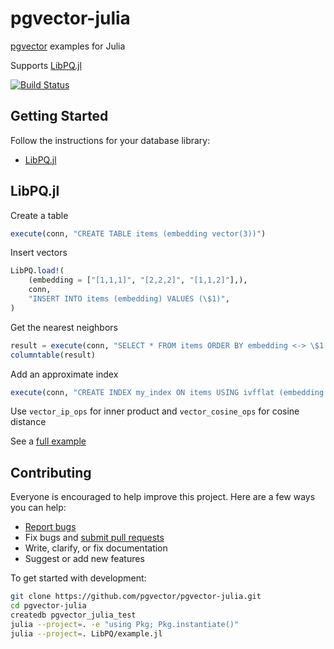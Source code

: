 # pgvector-julia

[pgvector](https://github.com/pgvector/pgvector) examples for Julia

Supports [LibPQ.jl](https://github.com/iamed2/LibPQ.jl)

[![Build Status](https://github.com/pgvector/pgvector-julia/workflows/build/badge.svg?branch=master)](https://github.com/pgvector/pgvector-julia/actions)

## Getting Started

Follow the instructions for your database library:

- [LibPQ.jl](#libpqjl)

## LibPQ.jl

Create a table

```julia
execute(conn, "CREATE TABLE items (embedding vector(3))")
```

Insert vectors

```julia
LibPQ.load!(
    (embedding = ["[1,1,1]", "[2,2,2]", "[1,1,2]"],),
    conn,
    "INSERT INTO items (embedding) VALUES (\$1)",
)
```

Get the nearest neighbors

```julia
result = execute(conn, "SELECT * FROM items ORDER BY embedding <-> \$1 LIMIT 5", ["[1,1,1]"])
columntable(result)
```

Add an approximate index

```julia
execute(conn, "CREATE INDEX my_index ON items USING ivfflat (embedding vector_l2_ops)")
```

Use `vector_ip_ops` for inner product and `vector_cosine_ops` for cosine distance

See a [full example](LibPQ/example.jl)

## Contributing

Everyone is encouraged to help improve this project. Here are a few ways you can help:

- [Report bugs](https://github.com/pgvector/pgvector-julia/issues)
- Fix bugs and [submit pull requests](https://github.com/pgvector/pgvector-julia/pulls)
- Write, clarify, or fix documentation
- Suggest or add new features

To get started with development:

```sh
git clone https://github.com/pgvector/pgvector-julia.git
cd pgvector-julia
createdb pgvector_julia_test
julia --project=. -e "using Pkg; Pkg.instantiate()"
julia --project=. LibPQ/example.jl
```
